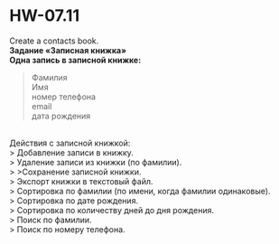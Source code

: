 # HW-07.11
Create a contacts book.</br>
<b>Задание «Записная книжка»</br>
Одна запись в записной книжке:</b>
> Фамилия</br>
> Имя</br>
> номер телефона</br>
> email</br>
> дата рождения</br>
</br>
Действия с записной книжкой:</br>
> Добавление записи в книжку.</br>
> Удаление записи из книжки (по фамилии).</br>
> >Сохранение записной книжки.</br>
> Экспорт книжки в текстовый файл.</br>
> Сортировка по фамилии (по имени, когда фамилии одинаковые).</br>
> Сортировка по дате рождения.</br>
> Сортировка по количеству дней до дня рождения.</br>
> Поиск по фамилии.</br>
> Поиск по номеру телефона.</br>

